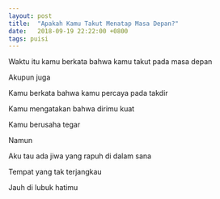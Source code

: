 ```yaml
---
layout: post
title:  "Apakah Kamu Takut Menatap Masa Depan?"
date:   2018-09-19 22:22:00 +0800
tags: puisi
---
```


Waktu itu kamu berkata bahwa kamu takut pada masa depan

Akupun juga

Kamu berkata bahwa kamu percaya pada takdir

Kamu mengatakan bahwa dirimu kuat

Kamu berusaha tegar

Namun

Aku tau ada jiwa yang rapuh di dalam sana

Tempat yang tak terjangkau

Jauh di lubuk hatimu